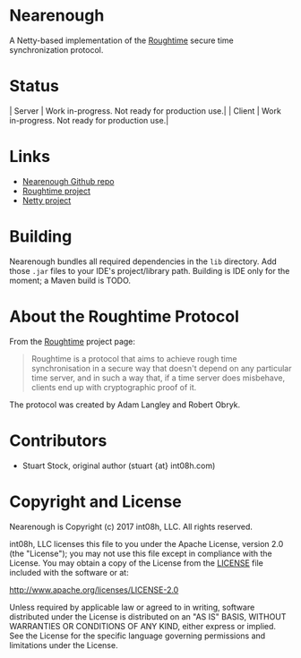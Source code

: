 # Nearenough
A Netty-based implementation of the [Roughtime](https://roughtime.googlesource.com/roughtime/) 
secure time synchronization protocol.

# Status
| Server | Work in-progress. Not ready for production use.|
| Client | Work in-progress. Not ready for production use.|

# Links
* [Nearenough Github repo](https://github.com/int08h/nearenough)
* [Roughtime project](https://roughtime.googlesource.com/roughtime)
* [Netty project](http://netty.io/)

# Building
Nearenough bundles all required dependencies in the `lib` directory. Add those `.jar` files to
your IDE's project/library path. Building is IDE only for the moment; a Maven build is TODO.

# About the Roughtime Protocol
From the [Roughtime](https://roughtime.googlesource.com/roughtime) project page:

  > Roughtime is a protocol that aims to achieve rough time synchronisation in a secure way 
  > that doesn't depend on any particular time server, and in such a way that, if a time 
  > server does misbehave, clients end up with cryptographic proof of it.
  
The protocol was created by Adam Langley and Robert Obryk.

# Contributors
* Stuart Stock, original author (stuart {at} int08h.com)

# Copyright and License
Nearenough is Copyright (c) 2017 int08h, LLC. All rights reserved. 

int08h, LLC licenses this file to you under the Apache License, version 2.0 (the "License"); you 
may not use this file except in compliance with the License. You may obtain a copy of the License 
from the [LICENSE](../blob/master/LICENSE) file included with the software or at:

  http://www.apache.org/licenses/LICENSE-2.0

Unless required by applicable law or agreed to in writing, software distributed under the License 
is distributed on an "AS IS" BASIS, WITHOUT WARRANTIES OR CONDITIONS OF ANY KIND, either express or 
implied. See the License for the specific language governing permissions and limitations under 
the License.
